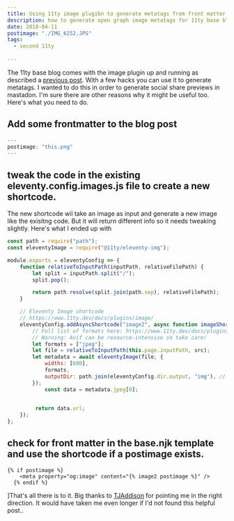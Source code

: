 ```yaml
---
title: Using 11ty image plugibn to generate metatags from front matter
description: how to generate open graph image metatags for 11ty base blog using the 11ty image plugin
date: 2018-04-11
postimage: "./IMG_6252.JPG" 
tags:
  - second 11ty
 
---
```

The 11ty base blog comes with the image plugin up and running as described a [previous post](https://davidevans.xyz/blog/images_in_the_11ty_base_blog/).  With a few
hacks you can use it to generate metatags.  I wanted to do this in order to generate social share previews in mastadon.  I'm sure there are other reasons why it might be useful too.  Here's what you need to do.

## Add some frontmatter to the blog post
```js
---
postimage: "this.png"
---
```

## tweak the code in the existing eleventy.config.images.js file to create a new shortcode.  

The new shortcode wil take an image as input and generate a new image like the exisitng code.  But it will return different info so it needs tweaking slightly.  Here's what I ended up with


```js
const path = require("path");
const eleventyImage = require("@11ty/eleventy-img");

module.exports = eleventyConfig => {
	function relativeToInputPath(inputPath, relativeFilePath) {
		let split = inputPath.split("/");
		split.pop();

		return path.resolve(split.join(path.sep), relativeFilePath);
	}

	// Eleventy Image shortcode
	// https://www.11ty.dev/docs/plugins/image/
	eleventyConfig.addAsyncShortcode("image2", async function imageShortcode(src) {
		// Full list of formats here: https://www.11ty.dev/docs/plugins/image/#output-formats
		// Warning: Avif can be resource-intensive so take care!
		let formats = ["jpeg"];
		let file = relativeToInputPath(this.page.inputPath, src);
		let metadata = await eleventyImage(file, {
			widths: [600],
			formats,
			outputDir: path.join(eleventyConfig.dir.output, "img"), // Advanced usage note: `eleventyConfig.dir` works here because we’re using addPlugin.
		});
			const data = metadata.jpeg[0];

		
		 return data.url;
	});
};
```

## check for front matter in the base.njk template and use the shortcode if a postimage exists.


```
{% if postimage %}
    <meta property="og:image" content="{% image2 postimage %}" />
  {% endif %}
```

]That's all there is to it. Big thanks to [TJAddison](https://tjaddison.com/blog/2022/08/processing-images-linked-from-frontmatter-with-eleventy-img-to-use-in-meta-tags/) for pointing me in the right direction.  It would have taken me even longer if I'd not found this helpful post..
